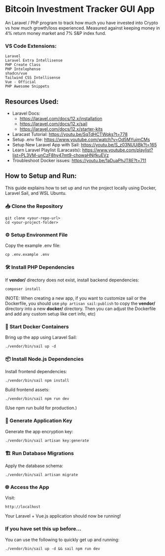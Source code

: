 # Bitcoin Investment Tracker GUI App
An Laravel / PhP program to track how much you have invested into Crypto vs how much growth/loss experienced. Measured against keeping money in 4% return money market and 7% S&P index fund.

### VS Code Extensions:
    Laravel
    Laravel Extra Intellisense
    PHP Create Class
    PHP Intelephense
    shadcn/vue
    Tailwind CSS Intellisense
    Vue - Official
    PHP Awesome Snippets

## Resources Used:
- Laravel Docs:
    * https://laravel.com/docs/12.x/installation
    * https://laravel.com/docs/12.x/sail
    * https://laravel.com/docs/12.x/starter-kits
- Laracast Tutorial: https://youtu.be/SqTdHCTWqks?t=778
- Setup .env file: https://www.youtube.com/watch?v=Od5MYujmCMs
- Setup New Laravel App with Sail: https://youtu.be/S_z03NUUiBk?t=165
- Learn Laravel Playlist (Laracasts): https://www.youtube.com/playlist?list=PL3VM-unCzF8hy47mt9-chowaHNjfkuEVz
- Troubleshoot Docker issues: https://youtu.be/1aDuaPhJT8E?t=711

## How to Setup and Run:
This guide explains how to set up and run the project locally using Docker, Laravel Sail, and WSL Ubuntu.

### 📥 Clone the Repository
``` 
git clone <your-repo-url>
cd <your-project-folder>
```

### ⚙️ Setup Environment File
Copy the example .env file:
```
cp .env.example .env
```

### 🛠 Install PHP Dependencies
If **vendor/** directory does not exist, install backend dependencies:
```
composer install
```
(NOTE: When creating a new app, if you want to customize sail or the Dockerfile, you should use ```php artisan sail:publish``` to copy the **vendor/** directory into a new **docker/** directory. Then you can adjust the Dockerfile and add any custom setup like cert info, etc)

### 🐳 Start Docker Containers
Bring up the app using Laravel Sail:
```
./vendor/bin/sail up -d
```

### 📦 Install Node.js Dependencies
Install frontend dependencies:
```
./vendor/bin/sail npm install
```
Build frontend assets:
```
./vendor/bin/sail npm run dev
```
(Use npm run build for production.)

<!--
### 🐳 Start Docker Containers
Bring up the app using Laravel Sail:
```
./vendor/bin/sail up -d
```
-->

### 🔑 Generate Application Key
Generate the app encryption key:
```
./vendor/bin/sail artisan key:generate
```

### 🏗️ Run Database Migrations
Apply the database schema:
```
./vendor/bin/sail artisan migrate
```

### 🌐 Access the App
Visit:
```
http://localhost
```
Your Laravel + Vue.js application should now be running!

### If you have set this up before...
You can use the following to quickly get up and running:
```
./vendor/bin/sail up -d && sail npm run dev
```
